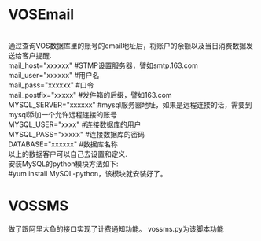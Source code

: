 # VOSEmail
<br>通过查询VOS数据库里的账号的email地址后，将账户的余额以及当日消费数据发送给客户提醒.
<br>mail_host="xxxxxx"  #STMP设置服务器，譬如smtp.163.com
<br>mail_user="xxxxxx"    #用户名
<br>mail_pass="xxxxxx"   #口令
<br>mail_postfix="xxxxx"  #发件箱的后缀，譬如163.com
<br>MYSQL_SERVER="xxxxxx" #mysql服务器地址，如果是远程连接的话，需要到mysql添加一个允许远程连接的账号
<br>MYSQL_USER="xxxx"     #连接数据库的用户
<br>MYSQL_PASS="xxxxx"    #连接数据库的密码
<br>DATABASE="xxxxxx"     #数据库名称
<br>以上的数据客户可以自己去设置和定义.
<br>安装MySQL的python模块方法如下:
<br>#yum install MySQL-python，该模块就安装好了。

# VOSSMS
做了跟阿里大鱼的接口实现了计费通知功能。
vossms.py为该脚本功能
